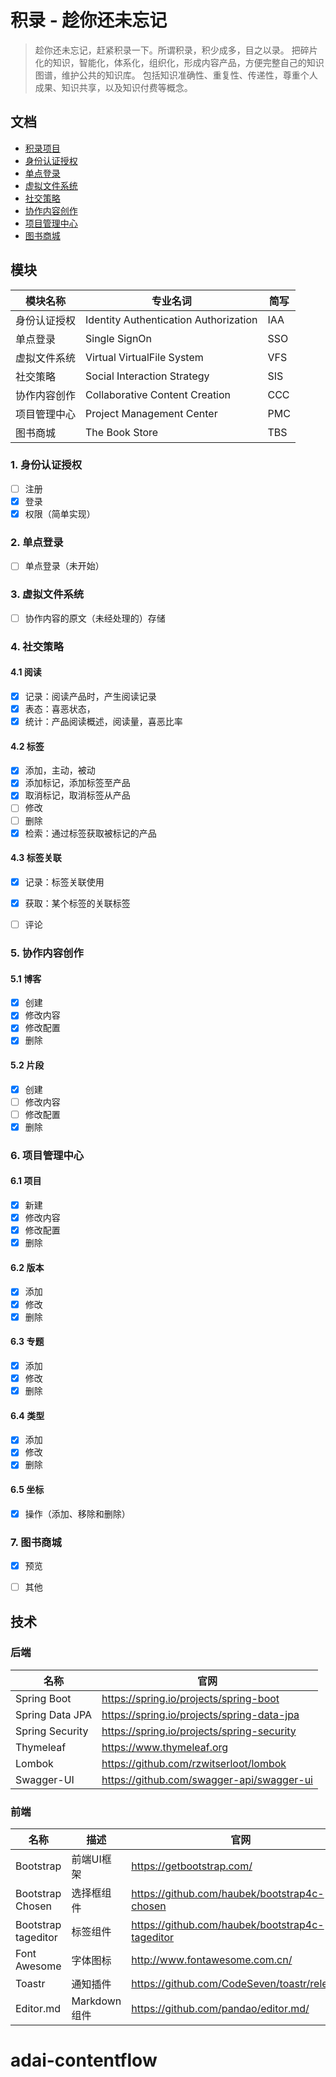积录 - 趁你还未忘记
======================================================================================
> 趁你还未忘记，赶紧积录一下。所谓积录，积少成多，目之以录。
  把碎片化的知识，智能化，体系化，组织化，形成内容产品，方便完整自己的知识图谱，维护公共的知识库。
  包括知识准确性、重复性、传递性，尊重个人成果、知识共享，以及知识付费等概念。

## 文档
    
- [积录项目](http://39.107.65.95/project/pmc-project-f5c833b5/detail)
- [身份认证授权](http://39.107.65.95/project/pmc-project-c0db95ec/detail)
- [单点登录](http://39.107.65.95/project/pmc-project-379a74b3/detail)
- [虚拟文件系统](http://39.107.65.95/project/pmc-project-37f4cde3/detail)
- [社交策略](http://39.107.65.95/project/pmc-project-6d0d4f82/detail)
- [协作内容创作](http://39.107.65.95/project/pmc-project-6d0d4f82/detail)
- [项目管理中心](http://39.107.65.95/project/pmc-project-6bcabd7f/detail)
- [图书商城](http://39.107.65.95/project/pmc-project-40d54628/detail)

## 模块

| **模块名称** | **专业名词**                           | **简写**  |
|-------------|---------------------------------------|----------|
| 身份认证授权  | Identity Authentication Authorization | IAA      |
| 单点登录     | Single SignOn                         | SSO      |
| 虚拟文件系统  | Virtual VirtualFile System            | VFS      |
| 社交策略     | Social Interaction Strategy           | SIS      |
| 协作内容创作  | Collaborative Content Creation        | CCC      |
| 项目管理中心  | Project Management Center             | PMC      |
| 图书商城     | The Book Store                        | TBS      |

### 1. 身份认证授权

- [ ] 注册
- [x] 登录
- [x] 权限（简单实现）

### 2. 单点登录

- [ ] 单点登录（未开始）

### 3. 虚拟文件系统

- [ ] 协作内容的原文（未经处理的）存储

### 4. 社交策略

#### 4.1 阅读

- [x] 记录：阅读产品时，产生阅读记录
- [x] 表态：喜恶状态，
- [x] 统计：产品阅读概述，阅读量，喜恶比率

#### 4.2 标签

- [x] 添加，主动，被动
- [x] 添加标记，添加标签至产品
- [x] 取消标记，取消标签从产品
- [ ] 修改
- [ ] 删除
- [x] 检索：通过标签获取被标记的产品

#### 4.3 标签关联

- [x] 记录：标签关联使用
- [x] 获取：某个标签的关联标签

- [ ] 评论

### 5. 协作内容创作

#### 5.1 博客

- [x] 创建
- [x] 修改内容
- [x] 修改配置
- [x] 删除

#### 5.2 片段

- [x] 创建
- [ ] 修改内容
- [ ] 修改配置
- [x] 删除

### 6. 项目管理中心

#### 6.1 项目

- [x] 新建
- [x] 修改内容
- [x] 修改配置
- [x] 删除

#### 6.2 版本

- [x] 添加
- [x] 修改
- [x] 删除

#### 6.3 专题

- [x] 添加
- [x] 修改
- [x] 删除

#### 6.4 类型

- [x] 添加
- [x] 修改
- [x] 删除

#### 6.5 坐标

- [x] 操作（添加、移除和删除）

### 7. 图书商城

- [x] 预览
- [ ] 其他


## 技术

### 后端

| **名称**         | **官网**                                   |
|-----------------|--------------------------------------------|
| Spring Boot     | https://spring.io/projects/spring-boot     |
| Spring Data JPA | https://spring.io/projects/spring-data-jpa |
| Spring Security | https://spring.io/projects/spring-security |
| Thymeleaf       | https://www.thymeleaf.org                  |
| Lombok          | https://github.com/rzwitserloot/lombok     |
| Swagger-UI	  | https://github.com/swagger-api/swagger-ui  |

### 前端

| **名称**             | **描述**       | **官网**                                        |
|---------------------|----------------|------------------------------------------------|
| Bootstrap           | 前端UI框架     | https://getbootstrap.com/                       |
| Bootstrap Chosen    | 选择框组件      | https://github.com/haubek/bootstrap4c-chosen    |
| Bootstrap tageditor | 标签组件       | https://github.com/haubek/bootstrap4c-tageditor |
| Font Awesome        | 字体图标       | http://www.fontawesome.com.cn/                  |
| Toastr              | 通知插件       | https://github.com/CodeSeven/toastr/releases    |
| Editor.md           | Markdown 组件  | https://github.com/pandao/editor.md/           |
# adai-contentflow
